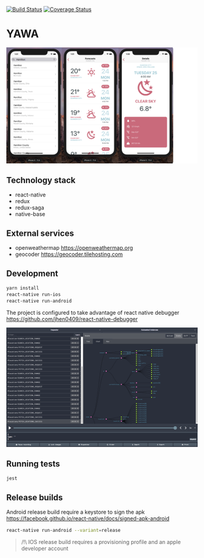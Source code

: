 [![Build Status](https://travis-ci.com/alwex/yawa.svg?branch=master)](https://travis-ci.com/alwex/yawa)
[![Coverage Status](https://coveralls.io/repos/github/alwex/yawa/badge.svg?branch=master)](https://coveralls.io/github/alwex/yawa?branch=master)

# YAWA

![Image of ios version](doc/ios.png)

## Technology stack

- react-native
- redux
- redux-saga
- native-base

## External services

- openweathermap https://openweathermap.org
- geocoder https://geocoder.tilehosting.com

## Development

```bash
yarn install
react-native run-ios
react-native run-android
```

The project is configured to take advantage of react native debugger
https://github.com/jhen0409/react-native-debugger

![Image of redux dev tool](doc/debugger.png)

## Running tests

```bash
jest
```

## Release builds

Android release build require a keystore to sign the apk
https://facebook.github.io/react-native/docs/signed-apk-android

```bash
react-native run-android --variant=release
```

> /!\ IOS release build requires a provisioning profile and an apple developer account
